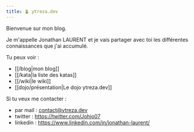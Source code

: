 ```yaml
---
title: 🪴 ytreza.dev
---
```


Bienvenue sur mon blog.

Je m'appelle Jonathan LAURENT et je vais partager avec toi les différentes connaissances que j'ai accumulé.

Tu peux voir :
- [[/blog|mon blog]]
- [[/kata|la liste des katas]]
- [[/wiki|le wiki]]
- [[dojo/présentation|Le dojo ytreza.dev]]

Si tu veux me contacter : 
- par mail : contact@ytreza.dev
- twitter : https://twitter.com/Johjo07
- linkedin : https://www.linkedin.com/in/jonathan-laurent/


